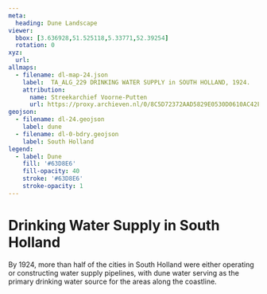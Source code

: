 ```yaml
---
meta:
  heading: Dune Landscape
viewer:
  bbox: [3.636928,51.525118,5.33771,52.39254]
  rotation: 0
xyz:
  url:
allmaps:
  - filename: dl-map-24.json
    label: 	TA_ALG_229 DRINKING WATER SUPPLY in SOUTH HOLLAND, 1924.
    attribution:
      name: Streekarchief Voorne-Putten
      url: https://proxy.archieven.nl/0/8C5D72372AAD5829E0530D0610AC42FE  
geojson:
  - filename: dl-24.geojson
    label: dune
  - filename: dl-0-bdry.geojson
    label: South Holland
legend:
  - label: Dune
    fill: '#63D8E6'
    fill-opacity: 40
    stroke: '#63D8E6'
    stroke-opacity: 1
---
```


# Drinking Water Supply in South Holland

By 1924, more than half of the cities in South Holland were either operating or constructing water supply pipelines, with dune water serving as the primary drinking water source for the areas along the coastline.